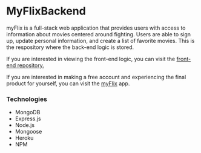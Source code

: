 # MyFlixBackend

myFlix is a full-stack web application that provides users with access to information about movies centered around fighting. Users are able to sign up, update personal information, and create a list of favorite movies.
This is the respository where the back-end logic is stored.

If you are interested in viewing the front-end logic, you can visit the [front-end repository.](https://github.com/EhWanu/myFLix-client)

If you are interested in making a free account and experiencing the final product for yourself, you can visit the [myFlix]() app.


### Technologies

- MongoDB
- Express.js
- Node.js
- Mongoose
- Heroku
- NPM
